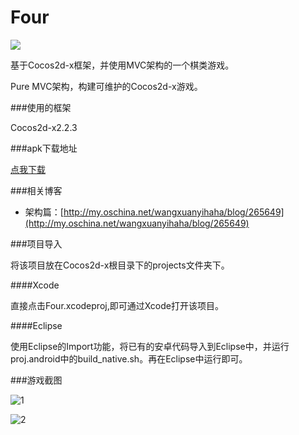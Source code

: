 Four
====

![](http://wangxuanyihaha.qiniudn.com/four/four_logo.png)

基于Cocos2d-x框架，并使用MVC架构的一个棋类游戏。

Pure MVC架构，构建可维护的Cocos2d-x游戏。

###使用的框架

Cocos2d-x2.2.3

###apk下载地址

[点我下载](http://101.227.151.209/16891/6432FDD1D9799572114607F8465FE86E.apk?mkey=5375e1b8629f782f&f=188a&fsname=edu%2Enju%2Efour%5F1%2E0%5F1.apk&p=.apk)

###相关博客

- 架构篇：[http://my.oschina.net/wangxuanyihaha/blog/265649](http://my.oschina.net/wangxuanyihaha/blog/265649)

###项目导入

将该项目放在Cocos2d-x根目录下的projects文件夹下。

####Xcode

直接点击Four.xcodeproj,即可通过Xcode打开该项目。

####Eclipse

使用Eclipse的Import功能，将已有的安卓代码导入到Eclipse中，并运行proj.android中的build_native.sh。再在Eclipse中运行即可。

###游戏截图

![1](http://wangxuanyihaha.qiniudn.com/four/four_large_1.png)

![2](http://wangxuanyihaha.qiniudn.com/four/four_large_2.png)
